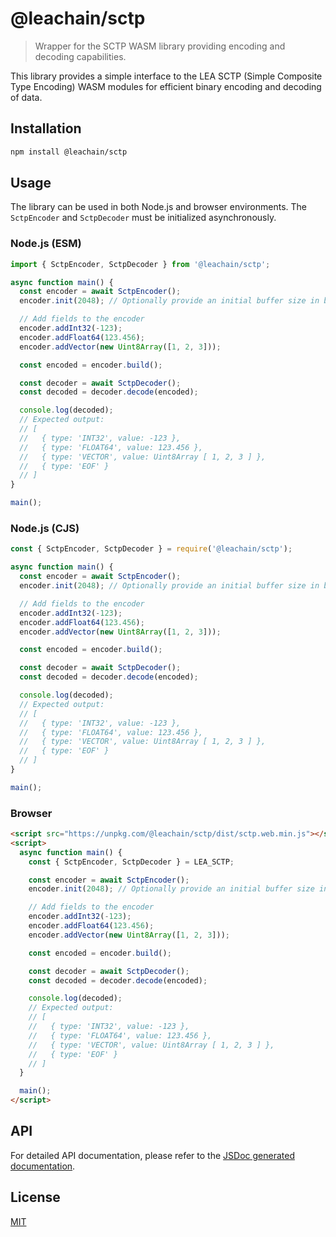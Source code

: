 # @leachain/sctp

> Wrapper for the SCTP WASM library providing encoding and decoding capabilities.

This library provides a simple interface to the LEA SCTP (Simple Composite Type Encoding) WASM modules for efficient binary encoding and decoding of data.

## Installation

```bash
npm install @leachain/sctp
```

## Usage

The library can be used in both Node.js and browser environments. The `SctpEncoder` and `SctpDecoder` must be initialized asynchronously.

### Node.js (ESM)

```javascript
import { SctpEncoder, SctpDecoder } from '@leachain/sctp';

async function main() {
  const encoder = await SctpEncoder();
  encoder.init(2048); // Optionally provide an initial buffer size in bytes

  // Add fields to the encoder
  encoder.addInt32(-123);
  encoder.addFloat64(123.456);
  encoder.addVector(new Uint8Array([1, 2, 3]));

  const encoded = encoder.build();

  const decoder = await SctpDecoder();
  const decoded = decoder.decode(encoded);

  console.log(decoded);
  // Expected output:
  // [
  //   { type: 'INT32', value: -123 },
  //   { type: 'FLOAT64', value: 123.456 },
  //   { type: 'VECTOR', value: Uint8Array [ 1, 2, 3 ] },
  //   { type: 'EOF' }
  // ]
}

main();
```

### Node.js (CJS)

```javascript
const { SctpEncoder, SctpDecoder } = require('@leachain/sctp');

async function main() {
  const encoder = await SctpEncoder();
  encoder.init(2048); // Optionally provide an initial buffer size in bytes

  // Add fields to the encoder
  encoder.addInt32(-123);
  encoder.addFloat64(123.456);
  encoder.addVector(new Uint8Array([1, 2, 3]));

  const encoded = encoder.build();

  const decoder = await SctpDecoder();
  const decoded = decoder.decode(encoded);

  console.log(decoded);
  // Expected output:
  // [
  //   { type: 'INT32', value: -123 },
  //   { type: 'FLOAT64', value: 123.456 },
  //   { type: 'VECTOR', value: Uint8Array [ 1, 2, 3 ] },
  //   { type: 'EOF' }
  // ]
}

main();
```

### Browser

```html
<script src="https://unpkg.com/@leachain/sctp/dist/sctp.web.min.js"></script>
<script>
  async function main() {
    const { SctpEncoder, SctpDecoder } = LEA_SCTP;

    const encoder = await SctpEncoder();
    encoder.init(2048); // Optionally provide an initial buffer size in bytes

    // Add fields to the encoder
    encoder.addInt32(-123);
    encoder.addFloat64(123.456);
    encoder.addVector(new Uint8Array([1, 2, 3]));

    const encoded = encoder.build();

    const decoder = await SctpDecoder();
    const decoded = decoder.decode(encoded);

    console.log(decoded);
    // Expected output:
    // [
    //   { type: 'INT32', value: -123 },
    //   { type: 'FLOAT64', value: 123.456 },
    //   { type: 'VECTOR', value: Uint8Array [ 1, 2, 3 ] },
    //   { type: 'EOF' }
    // ]
  }

  main();
</script>
```

## API

For detailed API documentation, please refer to the [JSDoc generated documentation](https://lea-blockchain.github.io/sctp-js).

## License

[MIT](LICENSE)
